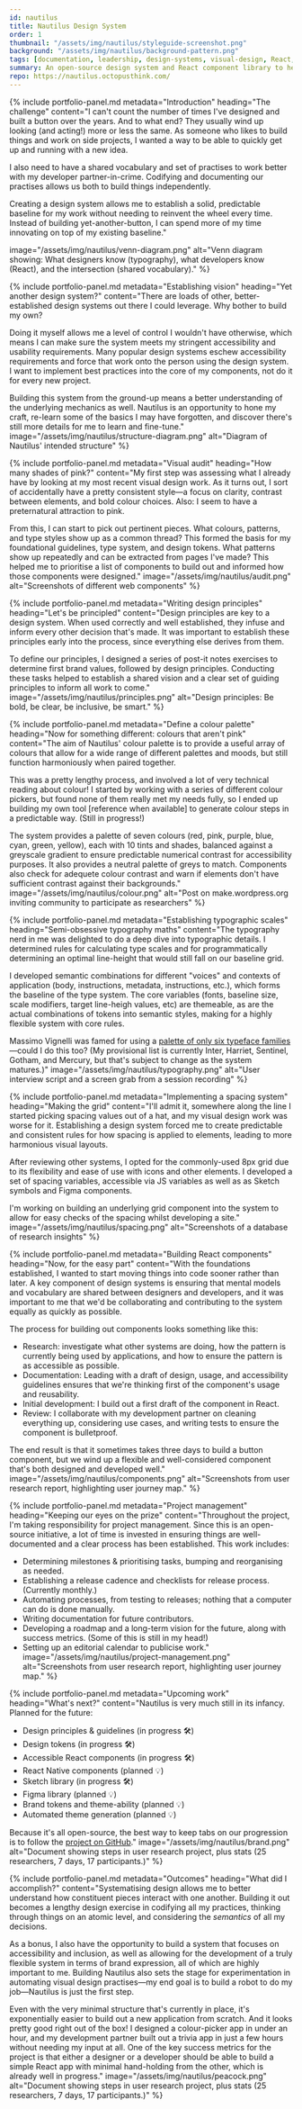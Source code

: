 ```yaml
---
id: nautilus
title: Nautilus Design System
order: 1
thumbnail: "/assets/img/nautilus/styleguide-screenshot.png"
background: "/assets/img/nautilus/background-pattern.png"
tags: [documentation, leadership, design-systems, visual-design, React, project management, accessibility, design-principles]
summary: An open-source design system and React component library to help designers and developers build better digital products together. Designed for inclusivity, usability, and flexibility.
repo: https://nautilus.octopusthink.com/
---
```


{% include portfolio-panel.md
  metadata="Introduction"
  heading="The challenge"
  content="I can't count the number of times I've designed and built a button over the years. And to what end? They usually wind up looking (and acting!) more or less the same. As someone who likes to build things and work on side projects, I wanted a way to be able to quickly get up and running with a new idea.

  I also need to have a shared vocabulary and set of practises to work better with my developer partner-in-crime. Codifying and documenting our practises allows us both to build things independently.

  Creating a design system allows me to establish a solid, predictable baseline for my work without needing to reinvent the wheel every time. Instead of building yet-another-button, I can spend more of my time innovating on top of my existing baseline."

  image="/assets/img/nautilus/venn-diagram.png"
  alt="Venn diagram showing: What designers know (typography), what developers know (React), and the intersection (shared vocabulary)."
%}

{% include portfolio-panel.md
  metadata="Establishing vision"
  heading="Yet another design system?"
  content="There are loads of other, better-established design systems out there I could leverage. Why bother to build my own?

  Doing it myself allows me a level of control I wouldn't have otherwise, which means I can make sure the system meets my stringent accessibility and usability requirements. Many popular design systems eschew accessibility requirements and force that work onto the person using the design system. I want to implement best practices into the core of my components, not do it for every new project.

  Building this system from the ground-up means a better understanding of the underlying mechanics as well. Nautilus is an opportunity to hone my craft, re-learn some of the basics I may have forgotten, and discover there's still more details for me to learn and fine-tune."
  image="/assets/img/nautilus/structure-diagram.png"
  alt="Diagram of Nautilus' intended structure"
%}

{% include portfolio-panel.md
  metadata="Visual audit"
  heading="How many shades of pink?"
  content="My first step was assessing what I already have by looking at my most recent visual design work. As it turns out, I sort of accidentally have a pretty consistent style—a focus on clarity, contrast between elements, and bold colour choices. Also: I seem to have a preternatural attraction to pink.

  From this, I can start to pick out pertinent pieces. What colours, patterns, and type styles show up as a common thread? This formed the basis for my foundational guidelines, type system, and design tokens. What patterns show up repeatedly and can be extracted from pages I've made? This helped me to prioritise a list of components to build out and informed how those components were designed."
  image="/assets/img/nautilus/audit.png"
  alt="Screenshots of different web components"
%}

{% include portfolio-panel.md
  metadata="Writing design principles"
  heading="Let's be principled"
  content="Design principles are key to a design system. When used correctly and well established, they infuse and inform every other decision that's made. It was important to establish these principles early into the process, since everything else derives from them.

  To define our principles, I designed a series of post-it notes exercises to determine first brand values, followed by design principles. Conducting these tasks helped to establish a shared vision and a clear set of guiding principles to inform all work to come."
  image="/assets/img/nautilus/principles.png"
  alt="Design principles: Be bold, be clear, be inclusive, be smart."
%}

{% include portfolio-panel.md
  metadata="Define a colour palette"
  heading="Now for something different: colours that aren't pink"
  content="The aim of Nautilus' colour palette is to provide a useful array of colours that allow for a wide range of different palettes and moods, but still function harmoniously when paired together.

  This was a pretty lengthy process, and involved a lot of very technical reading about colour! I started by working with a series of different colour pickers, but found none of them really met my needs fully, so I ended up building my own tool [reference when available] to generate colour steps in a predictable way. (Still in progress!)

  The system provides a palette of seven colours (red, pink, purple, blue, cyan, green, yellow), each with 10 tints and shades, balanced against a greyscale gradient to ensure predictable numerical contrast for accessibility purposes. It also provides a neutral palette of greys to match. Components also check for adequete colour contrast and warn if elements don't have sufficient contrast against their backgrounds."
  image="/assets/img/nautilus/colour.png"
  alt="Post on make.wordpress.org inviting community to participate as researchers"
%}

{% include portfolio-panel.md
  metadata="Establishing typographic scales"
  heading="Semi-obsessive typography maths"
  content="The typography nerd in me was delighted to do a deep dive into typographic details. I determined rules for calculating type scales and for programmatically determining an optimal line-height that would still fall on our baseline grid.

  I developed semantic combinations for different \"voices\" and contexts of application (body, instructions, metadata, instructions, etc.), which forms the baseline of the type system. The core variables (fonts, baseline size, scale modifiers, target line-heigh values, etc) are themeable, as are the actual combinations of tokens into semantic styles, making for a highly flexible system with core rules.

  Massimo Vignelli was famed for using a [palette of only six typeface families](https://fontsinuse.com/uses/14164/massimo-vignelli-s-a-few-basic-typefaces)—could I do this too? (My provisional list is currently Inter, Harriet, Sentinel, Gotham, and Mercury, but that's subject to change as the system matures.)"
  image="/assets/img/nautilus/typography.png"
  alt="User interview script and a screen grab from a session recording"
%}

{% include portfolio-panel.md
  metadata="Implementing a spacing system"
  heading="Making the grid"
  content="I'll admit it, somewhere along the line I started picking spacing values out of a hat, and my visual design work was worse for it. Establishing a design system forced me to create predictable and consistent rules for how spacing is applied to elements, leading to more harmonious visual layouts.

  After reviewing other systems, I opted for the commonly-used 8px grid due to its flexibility and ease of use with icons and  other elements. I developed a set of spacing variables, accessible via JS variables as well as as Sketch symbols and Figma components.

  I'm working on building an underlying grid component into the system to allow for easy checks of the spacing whilst developing a site."
  image="/assets/img/nautilus/spacing.png"
  alt="Screenshots of a database of research insights"
%}

{% include portfolio-panel.md
  metadata="Building React components"
  heading="Now, for the easy part"
  content="With the foundations established, I wanted to start moving things into code sooner rather than later. A key component of design systems is ensuring that mental models and vocabulary are shared between designers and developers, and it was important to me that we'd be collaborating and contributing to the system equally as quickly as possible.

  The process for building out components looks something like this:

  - Research: investigate what other systems are doing, how the pattern is currently being used by applications, and how to ensure the pattern is as accessible as possible.
  - Documentation: Leading with a draft of design, usage, and accessibility guidelines ensures that we're thinking first of the component's usage and reusability.
  - Initial development: I build out a first draft of the component in React.
  - Review: I collaborate with my development partner on cleaning everything up, considering use cases, and writing tests to ensure the component is bulletproof.

  The end result is that it sometimes takes three days to build a button component, but we wind up a flexible and well-considered component that's both designed and developed well."
  image="/assets/img/nautilus/components.png"
  alt="Screenshots from user research report, highlighting user journey map."
%}

{% include portfolio-panel.md
  metadata="Project management"
  heading="Keeping our eyes on the prize"
  content="Throughout the project, I'm taking responsibility for project management. Since this is an open-source initiative, a lot of time is invested in ensuring things are well-documented and a clear process has been established. This work includes:

- Determining milestones & prioritising tasks, bumping and reorganising as needed.
- Establishing a release cadence and checklists for release process. (Currently monthly.)
- Automating processes, from testing to releases; nothing that a computer can do is done manually.
- Writing documentation for future contributors.
- Developing a roadmap and a long-term vision for the future, along with success metrics. (Some of this is still in my head!)
- Setting up an editorial calendar to publicise work."
  image="/assets/img/nautilus/project-management.png"
  alt="Screenshots from user research report, highlighting user journey map."
%}

{% include portfolio-panel.md
  metadata="Upcoming work"
  heading="What's next?"
  content="Nautilus is very much still in its infancy. Planned for the future:
  - Design principles & guidelines (in progress 🛠)
  - Design tokens (in progress 🛠)
  - Accessible React components (in progress 🛠)
  - React Native components (planned 💡)
  - Sketch library (in progress 🛠)
  - Figma library (planned 💡)
  - Brand tokens and theme-ability (planned 💡)
  - Automated theme generation (planned 💡)

  Because it's all open-source, the best way to keep tabs on our progression is to follow the [project on GitHub](https://github.com/octopusthink/nautilus)."
  image="/assets/img/nautilus/brand.png"
  alt="Document showing steps in user research project, plus stats (25 researchers, 7 days, 17 participants.)"
%}

{% include portfolio-panel.md
  metadata="Outcomes"
  heading="What did I accomplish?"
  content="Systematising design allows me to better understand how constituent pieces interact with one another. Building it out becomes a lengthy design exercise in codifying all my practices, thinking through things on an atomic level, and considering the *semantics* of all my decisions.

  As a bonus, I also have the opportunity to build a system that focuses on accessibility and inclusion, as well as allowing for the development of a truly flexible system in terms of brand expression, all of which are highly important to me. Building Nautilus also sets the stage for experimentation in automating visual design practises—my end goal is to build a robot to do my job—Nautilus is just the first step.

  Even with the very minimal structure that's currently in place, it's exponentially easier to build out a new application from scratch. And it looks pretty good right out of the box! I designed a colour-picker app in under an hour, and my development partner built out a trivia app in just a few hours without needing my input at all. One of the key success metrics for the project is that either a designer or a developer should be able to build a simple React app with minimal hand-holding from the other, which is already well in progress."
  image="/assets/img/nautilus/peacock.png"
  alt="Document showing steps in user research project, plus stats (25 researchers, 7 days, 17 participants.)"
%}
